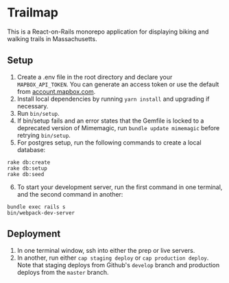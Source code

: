 # Trailmap

This is a React-on-Rails monorepo application for displaying biking and walking trails in Massachusetts.

## Setup
1. Create a .env file in the root directory and declare your `MAPBOX_API_TOKEN`. You can generate an access token or use the default from [account.mapbox.com](account.mapbox.com).
2. Install local dependencies by running `yarn install` and upgrading if necessary.
3. Run `bin/setup`.
4. If bin/setup fails and an error states that the Gemfile is locked to a deprecated version of Mimemagic, run `bundle update mimemagic` before retrying `bin/setup`.
5. For postgres setup, run the following commands to create a local database:

  `rake db:create` <br>
  `rake db:setup` <br>
  `rake db:seed`

6. To start your development server, run the first command in one terminal, and the second command in another:
 
`bundle exec rails s` <br>
`bin/webpack-dev-server`

## Deployment
1. In one terminal window, ssh into either the prep or live servers.
2. In another, run either `cap staging deploy` or `cap production deploy`. Note that staging deploys from Github's `develop` branch and production deploys from the `master` branch.
